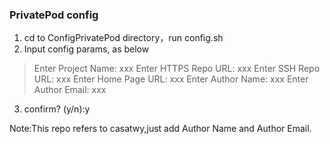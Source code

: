 ### PrivatePod config 
1. cd to ConfigPrivatePod directory，run config.sh
2. Input config params, as below
>Enter Project Name: xxx
Enter HTTPS Repo URL: xxx
Enter SSH Repo URL: xxx
Enter Home Page URL: xxx
Enter Author Name: xxx
Enter Author Email: xxx

3. confirm? (y/n):y

Note:This repo refers to casatwy,just add Author Name and Author Email.
